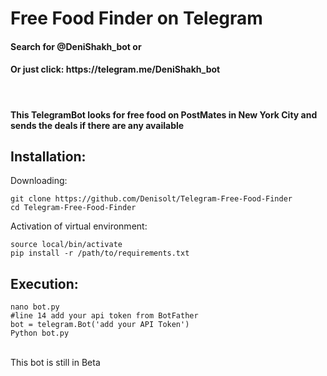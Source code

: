 # Free Food Finder on Telegram
<h4> Search for @DeniShakh_bot or </h4>
<h4> Or just click: https://telegram.me/DeniShakh_bot </h4> </br>
<h4> This TelegramBot looks for free food on PostMates in New York City and sends the deals if there are any available </h4>

## Installation:
Downloading:
```
git clone https://github.com/Denisolt/Telegram-Free-Food-Finder
cd Telegram-Free-Food-Finder
```
Activation of virtual environment:
```
source local/bin/activate
pip install -r /path/to/requirements.txt
```
## Execution:
```
nano bot.py
#line 14 add your api token from BotFather
bot = telegram.Bot('add your API Token')
Python bot.py
```
</br>
This bot is still in Beta
